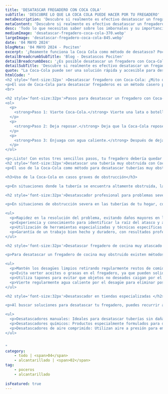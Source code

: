 ```yaml
---
title: 'DESATASCAR FREGADERO CON COCA COLA'	
subTitle: 'DESCUBRE LO QUE LA COCA COLA PUEDE HACER POR TU FREGADERO'
metaDescription: 'Descubre si realmente es efectivo desatascar un fregadero utilizando Coca-Cola. Exploramos los pasos, la eficacia y las alternativas para resolver obstrucciones en los desagües de forma efectiva.'
metaContent: 'Descubre si realmente es efectivo desatascar un fregadero utilizando Coca-Cola. Exploramos los pasos, la eficacia y las alternativas para resolver obstrucciones en los desagües de forma efectiva.'
desc: 'Todo lo que necesitas saber sobre los imbornales y su importancia de su cuidado y mantenimiento en las redes de saneamiento urbano.'
mediumImage: 'desatascar-fregadero-coca-cola-370.webp'
largeImage: 'desatascar-fregadero-coca-cola-845.webp'
date: '04 MAYO 2024'
blogMeta: '04 MAYO 2024 - Pociten'
excerpt: '¿Reamente funciona la Coca Cola como método de desatasco? Pociten te lo descubre en este artículo.'
detailBreadcrumbSubTitle: 'Blog - Desatascos Pociten'
detailBreadcrumbDesc: '¿Es posible desatascar un fregadero con Coca-Cola? Descubre la verdad aquí'
detailSubTitle: 'Descubre si realmente es efectivo desatascar un fregadero utilizando Coca-Cola'
quote: "La Coca-Cola puede ser una solución rápida y accesible para desatascar un fregadero, pero es importante comprender sus limitaciones y considerar alternativas si el problema persiste."
htmlCode: "
<h2 style='font-size:32px' >Desatascar fregadero con Coca-Cola: ¿Mito o realidad?</h2>
<p>El uso de Coca-Cola para desatascar fregaderos es un método casero popular. Sin embargo, su efectividad es limitada en casos severos de obstrucción. En situaciones leves puede disolver ciertos atascos gracias a sus componentes ácidos, pero en atascos graves puede no funcionar. Si el problema persiste, es recomendable considerar otras opciones, una de esas posibilidades es contactar con nosotros para realizar un servicio de <a href='https://www.desatascos-madrid.com'>desatasco</a> o métodos alternativos para prevenir obstrucciones.</p>
<br>

<h2 style='font-size:32px'>Pasos para desatascar un fregadero con Coca-Cola:</h2>
<ol>
  <p>
    <strong>Paso 1: Vierte Coca-Cola.</strong> Vierte una lata o botella de Coca-Cola por el desagüe obstruido. Asegúrate de que el fregadero esté seco antes de hacerlo.
  </p>
  <p>
    <strong>Paso 2: Deja reposar.</strong> Deja que la Coca-Cola repose en el desagüe durante aproximadamente una hora. La acidez y los componentes químicos de la bebida ayudarán a descomponer los residuos y la grasa que causan la obstrucción.
  </p>
  <p>
    <strong>Paso 3: Enjuaga con agua caliente.</strong> Después de dejar reposar la Coca-Cola, enjuaga el desagüe con agua caliente. Esto ayudará a arrastrar los residuos descompuestos y a limpiar el desagüe.
  </p>
</ol>

<p>¡Listo! Con estos tres sencillos pasos, tu fregadero debería quedar desatascado y funcionando correctamente. ¡Buena suerte!</p>
<h2 style='font-size:32px'>Desatascar una tubería muy obstruida con Coca-Cola</h2>
<p>El uso de la Coca-Cola como método para desatascar tuberías muy obstruidas es una técnica popular en casos leves de atasco. Sin embargo, su efectividad puede ser limitada en situaciones de obstrucción grave.</p>

<h3>Uso de la Coca-Cola en casos graves de obstrucción</h3>

<p>En situaciones donde la tubería se encuentra altamente obstruida, la Coca-Cola puede tener dificultades para disolver el atasco debido a la baja concentración de ácidos presentes en la bebida. Es importante considerar otras alternativas en casos severos de obstrucción.</p>

<h2 style='font-size:32px'>Desatascador profesional para problemas severos de obstrucción</h2>

<p>En situaciones de obstrucción severa en las tuberías de tu hogar, contar con un experto en desatascos puede ser la solución más eficaz y segura. Te contamos las ventajas de contratar a un profesional:</p>

<ul>
  <p>Rapidez en la resolución del problema, evitando daños mayores en la estructura de las tuberías.</p>
  <p>Experiencia y conocimiento para identificar la raíz del atasco y aplicar la mejor solución.</p>
  <p>Utilización de herramientas especializadas y técnicas específicas para desatascar tuberías de forma efectiva.</p>
  <p>Garantía de un trabajo bien hecho y duradero, con resultados profesionales y duraderos.</p>
</ul>

<h2 style='font-size:32px'>Desatascar fregadero de cocina muy atascado con métodos alternativos</h2>

<p>Para desatascar un fregadero de cocina muy obstruido existen métodos alternativos que pueden ayudarte a resolver el problema de forma efectiva. A continuación, se presentan algunas opciones a considerar:</p>

<ul>
  <p>Mantén los desagües limpios retirando regularmente restos de comida y grasa.</p>
  <p>Evita verter aceites o grasas en el fregadero, ya que pueden solidificarse y causar obstrucciones.</p>
  <p>Utiliza tapones para evitar que objetos no deseados caigan por el desagüe.</p>
  <p>Vierte regularmente agua caliente por el desagüe para eliminar posibles acumulaciones de residuos.</p>
</ul>

<h2 style='font-size:32px'>Desatascador en tiendas especializadas </h2>

<p>Al buscar soluciones para desatascar tu fregadero, puedes recurrir a tiendas especializadas, donde encontrarás una variedad de opciones de desatascadores que pueden ayudarte a solucionar tu problema de obstrucción de manera efectiva.</p>

<ul>
  <p>Desatascadores manuales: Ideales para desatascar tuberías sin dañarlas, estos dispositivos permiten aplicar presión para eliminar obstrucciones de forma sencilla y rápida.</p>
  <p>Desatascadores químicos: Productos especialmente formulados para disolver atascos causados por grasa, cabellos u otros residuos en el desagüe, siendo una opción efectiva para obstrucciones persistentes.</p>
  <p>Desatascadores de aire comprimido: Utilizan aire a presión para empujar la obstrucción y limpiar las tuberías de forma rápida y eficaz, siendo una alternativa segura y respetuosa con el medio ambiente.</p>
</ul>


"
category:
    - todo | <span>04</span>
    - alcantarillado | <span>02</span>
tag:
    - poceros
    - alcantarillado
    
isFeatured: true
---
```

